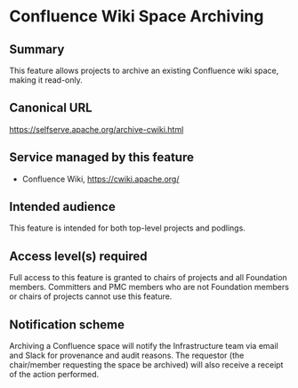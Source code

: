# Confluence Wiki Space Archiving

## Summary
This feature allows projects to archive an existing Confluence wiki space, making it read-only.

## Canonical URL
https://selfserve.apache.org/archive-cwiki.html

## Service managed by this feature
- Confluence Wiki, https://cwiki.apache.org/

## Intended audience
This feature is intended for both top-level projects and podlings.

## Access level(s) required
Full access to this feature is granted to chairs of projects and all Foundation members.
Committers and PMC members who are not Foundation members or chairs of projects cannot use this feature.

## Notification scheme
Archiving a Confluence space will notify the Infrastructure team via email and Slack for provenance and audit reasons.
The requestor (the chair/member requesting the space be archived) will also receive a receipt of the action performed.

